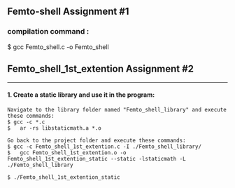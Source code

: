 ## Femto-shell Assignment #1

### compilation command :

$ gcc Femto_shell.c -o Femto_shell

## Femto_shell_1st_extention Assignment #2
---
#### 1. Create a static library and use it in the program:
```
Navigate to the library folder named "Femto_shell_library" and execute these commands:
$ gcc -c *.c
$	ar -rs libstaticmath.a *.o

Go back to the project folder and execute these commands:
$ gcc -c Femto_shell_1st_extention.c -I ./Femto_shell_library/
$	gcc Femto_shell_1st_extention.o -o Femto_shell_1st_extention_static --static -lstaticmath -L ./Femto_shell_library

$ ./Femto_shell_1st_extention_static

